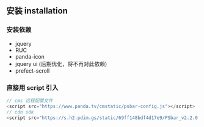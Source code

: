## 安装 installation

### 安装依赖

- jquery
- RUC
- panda-icon
- jquery ui (后期优化，将不再对此依赖)
- prefect-scroll

### 直接用 script 引入

```javascript
// cms 远程配置文件
<script src="https://www.panda.tv/cmstatic/psbar-config.js"></script>
// cdn sdk
<script src="https://s.h2.pdim.gs/static/69ff148bdf4d17e9/PSbar_v2.2.0.js"></script>
```
